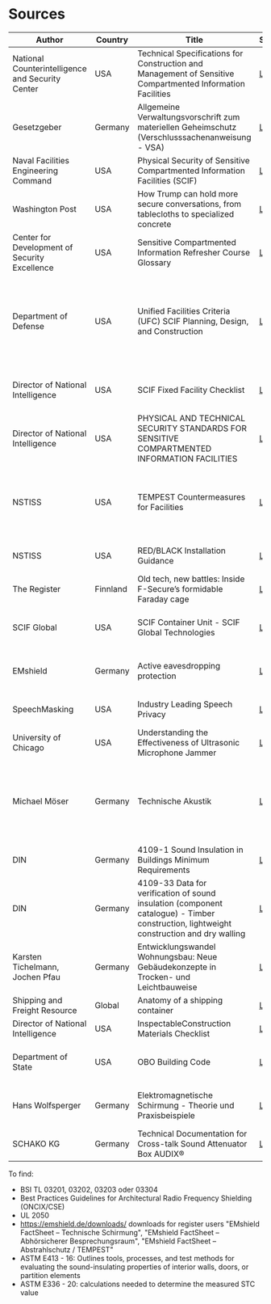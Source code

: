 # Sources

Author | Country | Title | Source | Description
------------ | ------------- | ------------ | ------------- | -------------
National Counterintelligence and Security Center | USA | Technical Specifications for Construction and Management of Sensitive Compartmented Information Facilities | [Link](https://www.dni.gov/files/NCSC/documents/Regulations/Technical-Specifications-SCIF-Construction.pdf) | Standard work of specifications and best practices
Gesetzgeber | Germany | Allgemeine Verwaltungsvorschrift zum materiellen Geheimschutz (Verschlusssachenanweisung - VSA) | [Link](http://www.verwaltungsvorschriften-im-internet.de/bsvwvbund_10082018_SII554001196.htm) | Verwaltungsvorschift für Geheimschutz in Deutschland
Naval Facilities Engineering Command | USA | Physical Security of Sensitive Compartmented Information Facilities (SCIF) | [Link](https://www.washingtonpost.com/news/politics/wp-content/uploads/sites/11/2017/02/navfac_scif_ho.pdf) | Washington Post Leak
Washington Post | USA | How Trump can hold more secure conversations, from tablecloths to specialized concrete | [Link](https://www.washingtonpost.com/news/politics/wp/2017/02/15/how-trump-can-hold-more-secure-conversations-from-tablecloths-to-specialized-concrete/) | Good article with actual technical information
Center for Development of Security Excellence | USA | Sensitive Compartmented Information Refresher Course Glossary | [Link](https://www.cdse.edu/documents/glossary/SCI100-glossary.pdf) | Glossary of SCIF terms
Department of Defense | USA | Unified Facilities Criteria (UFC) SCIF Planning, Design, and Construction | [Link](https://www.wbdg.org/FFC/DOD/UFC/ufc_4_010_05_2013_c1.pdf) | Provides unified criteria to make the planning, design and construction communities aware of SCIF requirements and ensure appropriate implementation
Director of National Intelligence | USA | SCIF Fixed Facility Checklist | [Link](https://www.dni.gov/files/Governance/CLEANED_705-Tech-Spec-Fixed-Facility-Checklist---SCIF--1.4.pdf) | Standardized document used in the process of SCIF accreditation 
Director of National Intelligence | USA | PHYSICAL AND TECHNICAL SECURITY STANDARDS FOR SENSITIVE COMPARTMENTED INFORMATION FACILITIES | [Link](https://www.dni.gov/files/NCSC/documents/Regulations/ICS-705-1.pdf) | Sets forth the physical and technical security standards that apply to all SCIFs
NSTISS | USA | TEMPEST Countermeasures for Facilities | [Link](https://cryptome.org/nstissi-7000.htm) | Establishes guidelines and procedures that shall be used by to determine applicable TEMPEST countermeasures
NSTISS | USA | RED/BLACK Installation Guidance | [Link](https://cryptome.org/tempest-2-95.htm) | RED/BLACK considerations for NSI facilities
The Register | Finnland | Old tech, new battles: Inside F-Secure’s formidable Faraday cage | [Link](https://www.theregister.com/2015/11/11/f_secure_lab_tour_faraday_cage/) | Article on F-Secures farraday cage
SCIF Global | USA | SCIF Container Unit - SCIF Global Technologies | [Link](https://www.youtube.com/watch?v=_ePPa6pW1LA) | Container units, farraday lock, sound masking system/pink noise
EMshield | Germany | Active eavesdropping protection | [Link](https://emshield.de/en/portfolio/active-eavesdropping-protection/) | Active defense against acoustic attacks, transmitters and line compromise
SpeechMasking | USA | Industry Leading Speech Privacy | [Link](https://www.speechmasking.com/) | All around great information on sound attenuation
University of Chicago | USA | Understanding the Effectiveness of Ultrasonic Microphone Jammer | [Link](https://arxiv.org/pdf/1904.08490.pdf)
Michael Möser | Germany | Technische Akustik | [Link](https://www.springer.com/de/book/9783540898184) | Chapter 8: Sound Isolation (especially 8.3 Double Shell Components), Chapter 9 Mufflers, Chapter 12 Basics of Active Noise Cancelling)
DIN | Germany | 4109-1 Sound Insulation in Buildings Minimum Requirements | [Link](https://www.beuth.de/en/standard/din-4109-1/280079001) | Minimum/comparison values for enhanced sound insulation
DIN | Germany | 4109-33 Data for verification of sound insulation (component catalogue) - Timber construction, lightweight construction and dry walling | [Link](https://www.beuth.de/en/standard/din-4109-33/254672248) | Empirical system values
Karsten Tichelmann, Jochen Pfau | Germany | Entwicklungswandel Wohnungsbau: Neue Gebäudekonzepte in Trocken- und Leichtbauweise | [Link](https://link.springer.com/book/10.1007/978-3-663-07778-7) | Chapter 6 Schallschutz von Trocken- und Leichtbauweisen
Shipping and Freight Resource | Global | Anatomy of a shipping container | [Link](https://www.shippingandfreightresource.com/anatomy-of-a-shipping-container/) | As title suggests
Director of National Intelligence | USA | InspectableConstruction Materials Checklist | [Link](https://www.dni.gov/files/Governance/Inspectable-Materials-Checklist-V15.pdf) | Which materials are inspectable and how
Department of State | USA | OBO Building Code | [Link](https://de.usembassy.gov/wp-content/uploads/sites/21/2016/08/Attachment-J.2-2015_OBO_Building_Code1.pdf) | Useful Security Details (Penetration details, Certified wall assemblies)
Hans Wolfsperger | Germany | Elektromagnetische Schirmung - Theorie und Praxisbeispiele | [Link](https://www.springer.com/de/book/9783540769125) | Authoritative book on electromagnetic shielding, specifically for IT security
SCHAKO KG | Germany | Technical Documentation for Cross-talk Sound Attenuator Box AUDIX® | [Link](https://schako.com/wp-content/uploads/audix_en.pdf) | Example product for performant sound attenuator box

To find:
* BSI TL 03201, 03202, 03203 oder 03304
* Best Practices Guidelines for Architectural Radio Frequency Shielding (ONCIX/CSE)
* UL 2050
* https://emshield.de/downloads/ downloads for register users "EMshield FactSheet – Technische Schirmung", "EMshield FactSheet – Abhörsicherer Besprechungsraum", "EMshield FactSheet – Abstrahlschutz / TEMPEST"
* ASTM E413 - 16: Outlines tools, processes, and test methods for evaluating the sound-insulating properties of interior walls, doors, or partition elements
* ASTM E336 - 20: calculations needed to determine the measured STC value
